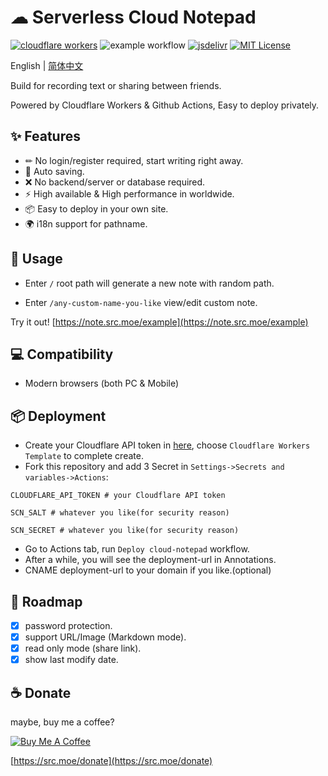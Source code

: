 # ☁ Serverless Cloud Notepad

[![cloudflare workers](https://badgen.net/badge/a/Cloudflare%20Workers/orange?icon=https%3A%2F%2Fworkers.cloudflare.com%2Fresources%2Flogo%2Flogo.svg&label=)](https://workers.cloudflare.com/)
![example workflow](https://github.com/s0urcelab/serverless-cloud-notepad/actions/workflows/deploy.yml/badge.svg)
[![jsdelivr](https://img.shields.io/badge/jsdelivr-cdn-brightgreen)](https://www.jsdelivr.com/)
[![MIT License](https://img.shields.io/badge/license-MIT-blue.svg)](https://github.com/dotzero/pad/blob/master/LICENSE)

English | [简体中文](./README-zh_CN.md)

Build for recording text or sharing between friends.

Powered by Cloudflare Workers & Github Actions, Easy to deploy privately.

## ✨ Features

- ✏ No login/register required, start writing right away.
- 💾 Auto saving.
- ❌ No backend/server or database required.
- ⚡ High available & High performance in worldwide.
- 📦 Easy to deploy in your own site.
- 🌍 i18n support for pathname.

## 🔨 Usage

- Enter `/` root path will generate a new note with random path.

- Enter `/any-custom-name-you-like` view/edit custom note.

Try it out! [https://note.src.moe/example](https://note.src.moe/example)

## 💻 Compatibility

- Modern browsers (both PC & Mobile)

## 📦 Deployment

- Create your Cloudflare API token in [here](https://dash.cloudflare.com/profile/api-tokens), choose `Cloudflare Workers Template` to complete create.
- Fork this repository and add 3 Secret in `Settings->Secrets and variables->Actions`:
```
CLOUDFLARE_API_TOKEN # your Cloudflare API token

SCN_SALT # whatever you like(for security reason)

SCN_SECRET # whatever you like(for security reason)
```
- Go to Actions tab, run `Deploy cloud-notepad` workflow.
- After a while, you will see the deployment-url in Annotations.
- CNAME deployment-url to your domain if you like.(optional)

## 👀 Roadmap

- [x] password protection.
- [x] support URL/Image (Markdown mode).
- [x] read only mode (share link).
- [x] show last modify date.

## ☕ Donate

maybe, buy me a coffee?

<a href="https://www.buymeacoffee.com/s0urce" target="_blank"><img src="https://www.buymeacoffee.com/assets/img/custom_images/yellow_img.png" alt="Buy Me A Coffee" style="height: auto !important;width: auto !important;" ></a>

[https://src.moe/donate](https://src.moe/donate)

